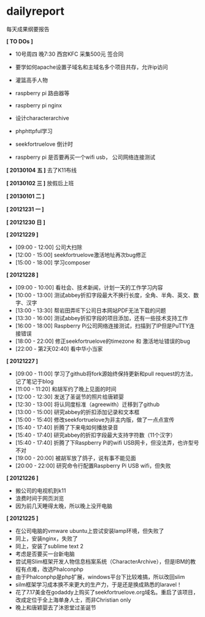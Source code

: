 dailyreport
===========

每天成果纲要报告

**[ TO DOs ]**


* 10号周四 晚7:30 西宫KFC 采集500元 签合同
* 要学如何apache设置子域名和主域名多个项目共存，允许ip访问

* 灌篮高手人物
* raspberry pi 路由器等
* raspberry pi nginx
* 设计characterarchive
* phphttpful学习
* seekfortruelove 倒计时
* raspberry pi 是否要再买一个wifi usb， 公司网络连接测试

**[ 20130104 五 ]**
去了K11布线

**[ 20130102 三 ]**
放假后上班

**[ 20130101 二 ]**

**[ 20121231 一 ]**

**[ 20121230 日 ]**

**[ 20121229 ]**

* [09:00 - 12:00] 公司大扫除
* [12:00 - 15:00] seekfortruelove激活地址再次bug修正
* [15:00 - 18:00] 学习composer

**[ 20121228 ]**

* [09:00 - 10:00] 看社会、技术新闻，计划一天的工作学习内容
* [10:00 - 13:00] 测试abbey折扣字段最大不换行长度，全角、半角、英文、数字、汉字
* [13:00 - 13:30] 帮岩田弄IE下公司日本网站PDF无法下载的问题
* [13:30 - 16:00] 测试abbey折扣字段的项目添加，还有一些技术支持工作
* [16:00 - 18:00] Raspberry Pi公司网络连接测试，扫描到了IP但是PuTTY连接错误
* [18:00 - 22:00] 修正seekfortruelove的timezone 和 激活地址错误的bug
* [22:00 - 第2天02:40] 看中华小当家

**[ 20121227 ]**

* [09:00 - 11:00] 学习了github将fork源始终保持更新和pull request的方法，记了笔记于blog
* [11:00 - 11:20] 和胡军约了晚上见面的时间
* [12:00 - 12:30] 发送了圣诞节的照片给唐颖婴
* [12:30 - 13:00] 将认同度标准（agreewith）迁移到了github
* [13:00 - 15:00] 研究abbey的折扣添加记录和文本框
* [15:00 - 15:40] 修改seekfortruelove为非主内版，做了一点点宣传
* [15:40 - 17:40] 折腾了下来电如何播放录音
* [15:40 - 17:40] 研究abbey的折扣字段最大支持字符数（11个汉字）
* [15:40 - 17:40] 折腾了下Raspberry Pi的wifi USB网卡，但没法弄，也许型号不对
* [19:00 - 20:00] 被胡军放了鸽子，说有事不能见面
* [20:00 - 22:00] 研究命令行配置Raspberry Pi USB wifi，但失败

**[ 20121226 ]**

* 搬公司的电视机到k11
* 浪费时间于网页浏览
* 因为前几天睡得太晚，所以晚上没开电脑

**[ 20121225 ]**

* 在公司电脑的vmware ubuntu上尝试安装lamp环境，但失败了
* 同上，安装nginx，失败了
* 同上，安装了sublime text 2
* 考虑是否要买一台新电脑
* 尝试用Slim框架开发人物信息档案系统（CharacterArchive），但是IBM的教程有点难，改选Phalconphp
* 由于Phalconphp是php扩展，windows平台下比较难搞，所以改回slim
* silm框架学习成本换不来更大的生产力，于是还是换成熟悉的laravel！
* 花了7.17美金在godaddy上购买了seekfortruelove.org域名。重启了该项目，改成定位于全上海单身人士，而非Christian only
* 晚上和唐颖婴去了沐恩堂过圣诞节




















